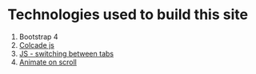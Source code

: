 # Technologies used to build this site

1. Bootstrap 4
2. [Colcade js](https://github.com/desandro/colcade)
3. [JS - switching between tabs](https://www.youtube.com/watch?v=5L6h_MrNvsk&t=433s)
4. [Animate on scroll](https://michalsnik.github.io/aos/)